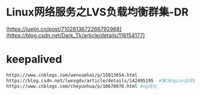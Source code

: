# Linux网络服务之LVS负载均衡群集-DR
[https://juejin.cn/post/7102813672266792968](https://blog.csdn.net/Dark_Tk/article/details/116154177)    
# keepalived
```bash
https://www.cnblogs.com/wenxuehai/p/15013654.html
https://blog.csdn.net/lwxvgdv/article/details/142495195  #解决nginx出现故障却不能快速切换到备份服务器的问题
https://www.cnblogs.com/cheyunhua/p/10670070.html #ng优化
```

